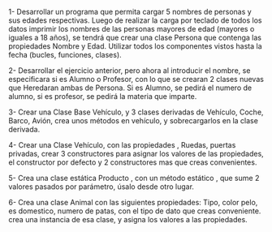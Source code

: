 1- Desarrollar un programa que permita cargar 5 nombres de personas y sus edades respectivas. Luego de realizar la carga por teclado de todos los datos imprimir los nombres de las personas mayores de edad (mayores o iguales a 18 años), se tendrá que crear una clase Persona que contenga las propiedades Nombre y Edad. Utilizar todos los componentes vistos hasta la fecha (bucles, funciones, clases).

2- Desarrollar el ejercicio anterior, pero ahora al introducir el nombre, se especificara si es Alumno o Profesor, con lo que se crearan 2 clases nuevas que Heredaran ambas de Persona. Si es Alumno, se pedirá el numero de alumno, si es profesor, se pedirá la materia que imparte.

3- Crear una Clase Base Vehículo, y 3 clases derivadas de Vehículo, Coche, Barco, Avión, crea unos métodos en vehículo, y sobrecargarlos en la clase derivada.

4- Crear una Clase Vehículo, con las propiedades , Ruedas, puertas privadas, crear 3 constructores para asignar los valores de las propiedades, el constructor por defecto y 2 constructores mas que creas convenientes.

5- Crea una clase estática Producto , con un método estático , que sume 2 valores pasados por parámetro, úsalo desde otro lugar.

6- Crea una clase Animal con las siguientes propiedades: Tipo, color pelo, es domestico, numero de patas, con el tipo de dato que creas conveniente. crea una instancia de esa clase, y asigna los valores a las propiedades.
